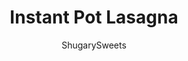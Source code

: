 ---
layout: ../../layouts/MarkdownPostLayout.astro
title: Instant Pot Lasagna
author: ShugarySweets
pubDate: 2020-01-14
description: "Hearty, delicious, and easy. This Instant Pot Lasagna recipe is perfect for weeknight dinners, but impressive enough for Sunday supper!"
image_url: https://www.shugarysweets.com/wp-content/uploads/2020/01/instant-pot-lasagna-6571-scaled.jpg
tags: ["Main Dish","Italian"]
calories: 343
protein: 21
carbohydrates: 14
fats: 22
fiber: 2
ingredients: ["10 ounce bulk Italian Sausage","1 cup ricotta cheese","1 cup fresh spinach, chopped","1 large egg","2 garlic cloves, pressed","2 Tablespoons fresh basil, chopped","1/2 teaspoon kosher salt","1/4 teaspoon black pepper","7-9 oven ready/ no boil lasagna noodles","1 1/2 cup marinara sauce","1 cup shredded mozzarella cheese","1/4 cup grated parmesan cheese"]
serves: 6
time: "1 hour 10 minutes"
prepTime: "20 minutes"
instructions: ["Cook the sausage in the Instant Pot by using the \"SAUTE\" function. Brown like you normally would on the stove. When done, spoon meat to a paper towel lined plate and drain grease. Be sure to wipe the inside of the Instant Pot completely.","In a bowl, combine the ricotta cheese, fresh chopped spinach, egg, pressed garlic, fresh basil, salt, and pepper. Mix until combined. Set aside. Spray the bottom of springform pan with cooking spray.","Place a layer of noodles on the bottom of the pan. Use about 2-3 noodles, broken to fit.","Spoon 1/2 cup sauce over the noodles.","Top the sauce with HALF of the cooked sausage.","Sprinkle with 1/2 cup of shredded mozzarella cheese.","2-3 noodles, broken to fit.","1/2 cup sauce","ALL of the ricotta mixture","Remaining 2-3 noodles, broken to fit.","Remaining HALF of the cooked sausage.","1/2 cup sauce","1/2 cup mozzarella and all the parmesan cheese","Add one cup of water to the bottom of the Instant Pot, and place the trivet in the bottom.","Cover the top of the springform pan completely with foil and lower into the Instant Pot to rest on the trivet.","Lock the lid in place, make sure the valve on top is set to \"SEALING.\" Cook on HIGH PRESSURE for 25 minutes.","When cook time ends, allow to naturally release for 10 minutes, before opening the valve and releasing pressure.","Remove the pan using the sling and remove the foil over the pan. Allow lasagna to rest an additional 10 minute before removing the springform pan. *You can also broil for a few minutes if you prefer a browned top**","After lasagna has rested, remove the springform pan. Slice and serve. ENJOY."]
nutrition: ["343 calories","14 grams carbohydrates","85 milligrams cholesterol","22 grams fat","2 grams fiber","21 grams protein","10 grams saturated fat","974 milligrams sodium","5 grams sugar","0 grams trans fat","13 grams unsaturated fat"]
---